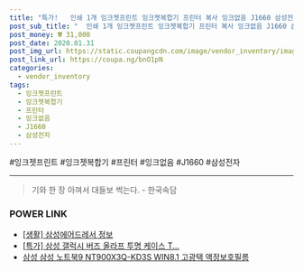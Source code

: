 ```yaml
--- 
title: "특가!   인쇄 1개 잉크젯프린트 잉크젯복합기 프린터 복사 잉크없음 J1660 삼성전자 ..." 
post_sub_title: "  인쇄 1개 잉크젯프린트 잉크젯복합기 프린터 복사 잉크없음 J1660 삼성전자 SL 스캔" 
post_money: ₩ 31,000 
post_date: 2020.01.31 
post_img_url: https://static.coupangcdn.com/image/vendor_inventory/images/2018/08/13/10/7/073b3c0b-dbc7-42a2-bd3d-70b9a1753240.jpg 
post_link_url: https://coupa.ng/bnO1pN 
categories: 
  - vendor_inventory 
tags: 
  - 잉크젯프린트 
  - 잉크젯복합기 
  - 프린터 
  - 잉크없음 
  - J1660 
  - 삼성전자 
--- 
```

  #잉크젯프린트 #잉크젯복합기 #프린터 #잉크없음 #J1660 #삼성전자 
<hr> 

> 기와 한 장 아껴서 대들보 썩는다. - 한국속담 


### POWER LINK

* <a href="https://blog.naver.com/santokki14/221775961771" target="_blank"> [생활] 삼성에어드레서 정보 </a>
* <a href="https://blog.naver.com/santokki14/221788471813" target="_blank">[특가] 삼성 갤럭시 버즈 올라프 투명 케이스 T...</a>
* <a href="https://blog.naver.com/sakai111/221785059382" target="_blank">삼성 삼성 노트북9 NT900X3Q-KD3S WIN8.1 고광택 액정보호필름</a>
